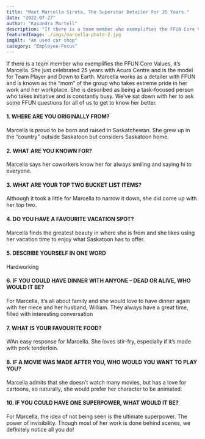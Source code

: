 ```yaml
---
title: "Meet Marcella Sirota, The Superstar Detailer For 25 Years."
date: "2022-07-27"
author: "Kasandra Martell"
description: "If there is a team member who exemplifies the FFUN Core Values, it’s Marcella. She just celebrated 25 years with Acura Centre and is the model for Team Player and Down to Earth. "
featuredImage: ./imgs/marcella-photo-2.jpg
imgAlt: "An used car shop"
category: "Employee-Focus"
---
```


If there is a team member who exemplifies the FFUN Core Values, it’s Marcella. She just celebrated 25 years with Acura Centre and is the model for Team Player and Down to Earth. Marcella works as a detailer with FFUN and is known as the “mom” of the group who takes extreme pride in her work and her workplace. She is described as being a task-focused person who takes initiative and is constantly busy. We’ve sat down with her to ask some FFUN questions for all of us to get to know her better.

<!-- ![Markdown Logo](./imgs/marcella-photo-2.jpg) -->

#### **1. WHERE ARE YOU ORIGINALLY FROM?**

Marcella is proud to be born and raised in Saskatchewan. She grew up in the “country” outside Saskatoon but considers Saskatoon home.

#### **2. WHAT ARE YOU KNOWN FOR?**

Marcella says her coworkers know her for always smiling and saying hi to everyone.

#### **3. WHAT ARE YOUR TOP TWO BUCKET LIST ITEMS?**

Although it took a little for Marcella to narrow it down, she did come up with her top two.

#### **4. DO YOU HAVE A FAVOURITE VACATION SPOT?**

Marcella finds the greatest beauty in where she is from and she likes using her vacation time to enjoy what Saskatoon has to offer.

#### **5. DESCRIBE YOURSELF IN ONE WORD**

Hardworking

#### **6. IF YOU COULD HAVE DINNER WITH ANYONE – DEAD OR ALIVE, WHO WOULD IT BE?**

For Marcella, it’s all about family and she would love to have dinner again with her niece and her husband, William. They always have a great time, filled with interesting conversation

#### **7. WHAT IS YOUR FAVOURITE FOOD?**

WAn easy response for Marcella. She loves stir-fry, especially if it’s made with pork tenderloin.

#### **8. IF A MOVIE WAS MADE AFTER YOU, WHO WOULD YOU WANT TO PLAY YOU?**

Marcella admits that she doesn’t watch many movies, but has a love for cartoons, so naturally, she would prefer her character to be animated.

#### **10. IF YOU COULD HAVE ONE SUPERPOWER, WHAT WOULD IT BE?**

For Marcella, the idea of not being seen is the ultimate superpower. The power of invisibility. Though most of her work is done behind scenes, we definitely notice all you do!

